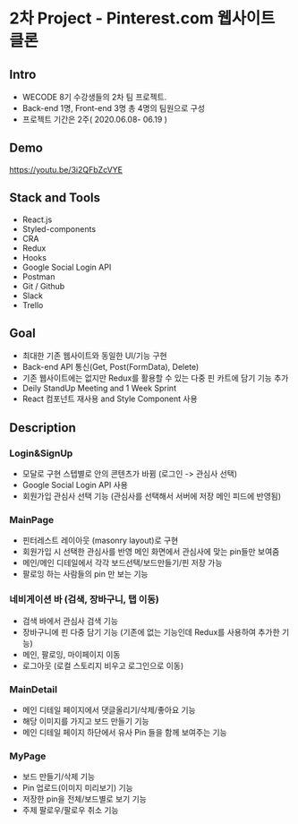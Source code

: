 # 2차 Project - Pinterest.com 웹사이트 클론
## Intro
- WECODE 8기 수강생들의 2차 팀 프로젝트.
- Back-end 1명, Front-end 3명 총 4명의 팀원으로 구성
- 프로젝트 기간은 2주( 2020.06.08- 06.19 )
## Demo
https://youtu.be/3i2QFbZcVYE
## Stack and Tools
- React.js
- Styled-components
- CRA
- Redux
- Hooks
- Google Social Login API
- Postman
- Git / Github
- Slack
- Trello
## Goal
- 최대한 기존 웹사이트와 동일한 UI/기능 구현
- Back-end API 통신(Get, Post(FormData), Delete)
- 기존 웹사이트에는 없지만 Redux를 활용할 수 있는 다중 핀 카트에 담기 기능 추가
- Deily StandUp Meeting and 1 Week Sprint
- React 컴포넌트 재사용 and Style Component 사용
## Description
### Login&SignUp
- 모달로 구현 스텝별로 안의 콘텐츠가 바뀜 (로그인 -> 관심사 선택)
- Google Social Login API 사용
- 회원가입 관심사 선택 기능 (관심사를 선택해서 서버에 저장 메인 피드에 반영됨)
### MainPage
- 핀터레스트 레이아웃 (masonry layout)로 구현
- 회원가입 시 선택한 관심사를 반영 메인 화면에서 관심사에 맞는 pin들만 보여줌
- 메인/메인 디테일에서 각각 보드선택/보드만들기/핀 저장 가능
- 팔로잉 하는 사람들의 pin 만 보는 기능
### 네비게이션 바 (검색, 장바구니, 탭 이동)
- 검색 바에서 관심사 검색 기능
- 장바구니에 핀 다중 담기 기능 (기존에 없는 기능인데 Redux를 사용하여 추가한 기능)
- 메인, 팔로잉, 마이페이지 이동
- 로그아웃 (로컬 스토리지 비우고 로그인으로 이동)
### MainDetail
- 메인 디테일 페이지에서 댓글올리기/삭제/좋아요 기능
- 해당 이미지를 가지고 보드 만들기 기능
- 메인 디테일 페이지 하단에서 유사 Pin 들을 함께 보여주는 기능
### MyPage
- 보드 만들기/삭제 기능
- Pin 업로드(이미지 미리보기) 기능
- 저장한 pin을 전체/보드별로 보기 기능
- 주제 팔로우/팔로우 취소 기능
